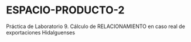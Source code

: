 # ESPACIO-PRODUCTO-2
 Práctica de Laboratorio 9. Cálculo de RELACIONAMIENTO en caso real de exportaciones Hidalguenses
